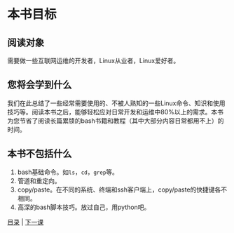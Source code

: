 # 本书目标

## 阅读对象
需要做一些互联网运维的开发者，Linux从业者，Linux爱好者。

## 您将会学到什么
我们在此总结了一些经常需要使用的、不被人熟知的一些Linux命令、知识和使用技巧等。阅读本书之后，能够轻松应对日常开发和运维中80%以上的需求。本书为您节省了阅读长篇累牍的bash书籍和教程（其中大部分内容日常都用不上）的时间。

## 本书不包括什么
1. bash基础命令。如`ls`，`cd`，`grep`等。
2. 管道和重定向。
3. copy/paste。在不同的系统、终端和ssh客户端上，copy/paste的快捷键各不相同。
4. 高深的bash脚本技巧。放过自己，用python吧。

[目录](README.md) | [下一课](lesson1.md)
